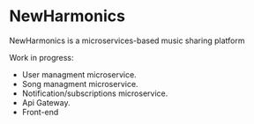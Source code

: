 # NewHarmonics
NewHarmonics is a microservices-based music sharing platform

Work in progress:
- User managment microservice.
- Song managment microservice.
- Notification/subscriptions microservice.
- Api Gateway.
- Front-end
